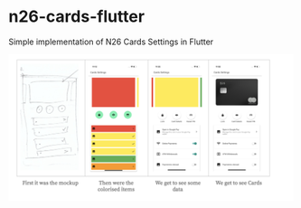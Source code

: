 # n26-cards-flutter
Simple implementation of N26 Cards Settings in Flutter

![cards flutter path](image.png)
